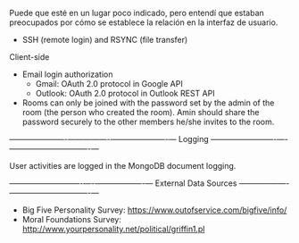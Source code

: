 Puede que esté en un lugar poco indicado, pero entendí que estaban preocupados por cómo se establece la relación en la interfaz de usuario.
  - SSH (remote login) and RSYNC (file transfer)


Client-side
- Email login authorization 
  - Gmail: OAuth 2.0 protocol in Google API
  - Outlook: OAuth 2.0 protocol in Outlook REST API
- Rooms can only be joined with the password set by the admin of the room (the person who created the room). Amin should share the password securely to the other members he/she invites to the room.

———————-—————-———————-— Logging ————————-—-——————————-—

User activities are logged in the MongoDB document logging.


—————————-—-——————-— External Data Sources ——————-——————————-—
- Big Five Personality Survey: https://www.outofservice.com/bigfive/info/ 
- Moral Foundations Survey: http://www.yourpersonality.net/political/griffin1.pl 
